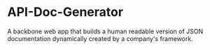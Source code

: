 # API-Doc-Generator
A backbone web app that builds a human readable version of JSON documentation dynamically created by a company's framework.
